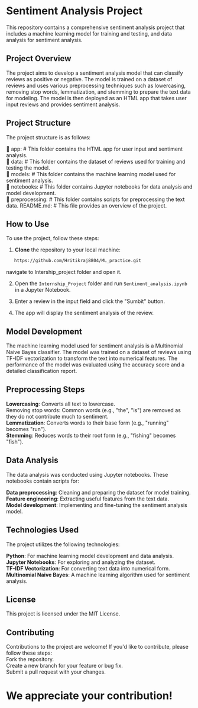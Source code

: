 # Sentiment Analysis Project

This repository contains a comprehensive sentiment analysis project that includes a machine learning model for training and testing, and data analysis for sentiment analysis.

## Project Overview

The project aims to develop a sentiment analysis model that can classify reviews as positive or negative. The model is trained on a dataset of reviews and uses various preprocessing techniques such as lowercasing, removing stop words, lemmatization, and stemming to prepare the text data for modeling. The model is then deployed as an HTML app that takes user input reviews and provides sentiment analysis.

## Project Structure

The project structure is as follows:

📁 app: # This folder contains the HTML app for user input and sentiment analysis.<br /> 
📁 data: # This folder contains the dataset of reviews used for training and testing the model.<br /> 
📁 models: # This folder contains the machine learning model used for sentiment analysis.<br /> 
📁 notebooks: # This folder contains Jupyter notebooks for data analysis and model development. <br /> 
📁 preprocessing: # This folder contains scripts for preprocessing the text data. README.md: # This file provides an overview of the project.


## How to Use

To use the project, follow these steps:

1. **Clone** the repository to your local machine:
```bash
   https://github.com/Hritikraj8804/ML_practice.git
```
navigate to Intership_project folder and open it.

2. Open the ```Internship_Project``` folder and run ```Sentiment_analysis.ipynb``` in a Jupyter Notebook.

3. Enter a review in the input field and click the "Sumbit" button.

4. The app will display the sentiment analysis of the review.

## Model Development
The machine learning model used for sentiment analysis is a Multinomial Naive Bayes classifier. The model was trained on a dataset of reviews using TF-IDF vectorization to transform the text into numerical features. The performance of the model was evaluated using the accuracy score and a detailed classification report.

## Preprocessing Steps
**Lowercasing**: Converts all text to lowercase.<br /> 
Removing stop words: Common words (e.g., "the", "is") are removed as they do not contribute much to sentiment.<br /> 
**Lemmatization**: Converts words to their base form (e.g., "running" becomes "run").<br /> 
**Stemming**: Reduces words to their root form (e.g., "fishing" becomes "fish").<br /> 

## Data Analysis
The data analysis was conducted using Jupyter notebooks. These notebooks contain scripts for:

**Data preprocessing**: Cleaning and preparing the dataset for model training.<br /> 
**Feature engineering**: Extracting useful features from the text data.<br /> 
**Model development**: Implementing and fine-tuning the sentiment analysis model.<br /> 

## Technologies Used
The project utilizes the following technologies:

**Python**: For machine learning model development and data analysis.<br /> 
**Jupyter Notebooks**: For exploring and analyzing the dataset.<br /> 
**TF-IDF Vectorization**: For converting text data into numerical form.<br /> 
**Multinomial Naive Bayes**: A machine learning algorithm used for sentiment analysis.<br /> 

## License
This project is licensed under the MIT License.

## Contributing
Contributions to the project are welcome! If you'd like to contribute, please follow these steps:<br /> 
Fork the repository.<br /> 
Create a new branch for your feature or bug fix.<br /> 
Submit a pull request with your changes.
# We appreciate your contribution!
